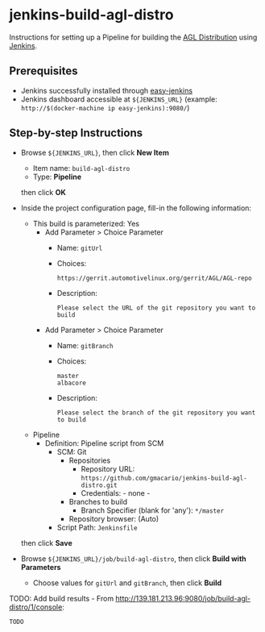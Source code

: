 # jenkins-build-agl-distro

Instructions for setting up a Pipeline for building the [AGL Distribution](https://wiki.automotivelinux.org/agl-distro) using [Jenkins](https://jenkins-ci.org/).

## Prerequisites

* Jenkins successfully installed through [easy-jenkins](https://github.com/gmacario/easy-jenkins)
* Jenkins dashboard accessible at `${JENKINS_URL}` (example: `http://$(docker-machine ip easy-jenkins):9080/`)

## Step-by-step Instructions

* Browse `${JENKINS_URL}`, then click **New Item**
  - Item name: `build-agl-distro`
  - Type: **Pipeline**

  then click **OK**

* Inside the project configuration page, fill-in the following information:
  - This build is parameterized: Yes
    * Add Parameter > Choice Parameter
      - Name: `gitUrl`
      - Choices:
      
        ```
        https://gerrit.automotivelinux.org/gerrit/AGL/AGL-repo
        ```
      - Description:
      
        ```
        Please select the URL of the git repository you want to build
        ```
    * Add Parameter > Choice Parameter
      - Name: `gitBranch`
      - Choices:
      
        ```
        master
        albacore
        ```
      - Description:
      
        ```
        Please select the branch of the git repository you want to build
        ```
  - Pipeline
    - Definition: Pipeline script from SCM
      - SCM: Git
        - Repositories
          - Repository URL: `https://github.com/gmacario/jenkins-build-agl-distro.git`
          - Credentials: - none -
        - Branches to build
          - Branch Specifier (blank for 'any'): `*/master`
        - Repository browser: (Auto)
      - Script Path: `Jenkinsfile`

  then click **Save**

* Browse `${JENKINS_URL}/job/build-agl-distro`, then click **Build with Parameters**
  - Choose values for `gitUrl` and `gitBranch`, then click **Build**

TODO: Add build results - From <http://139.181.213.96:9080/job/build-agl-distro/1/console>:

```
TODO
```

<!-- EOF -->
